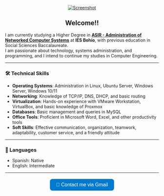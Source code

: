 <div align="center">
  <a href="https://postimg.cc/Lq1f2tQH" target="_blank" rel="noopener noreferrer">
    <img src="https://i.postimg.cc/HLSt03Q7/Captura-de-pantalla-2025-06-04-005148.png" alt="Screenshot" style="max-width: 100%; height: auto;">
  </a>
</div>

<h2 align="center">Welcome!!</h2>

<p>
I am currently studying a Higher Degree in  
<a href="https://llegarasalto.com/guiafp/ciclos/IFC-321.html" target="_blank" rel="noopener noreferrer"><strong>ASIR - Administration of Networked Computer Systems</strong></a>  
at <strong>IES Bohío</strong>, with previous education in Social Sciences Baccalaureate.<br>
I am passionate about technology, systems administration, and programming, and I intend to continue my studies in Computer Engineering.
</p>

<hr>

<h3>🛠️ Technical Skills</h3>
<ul>
  <li><strong>Operating Systems</strong>: Administration in Linux, Ubuntu Server, Windows Server, Windows 10/11</li>
  <li><strong>Networking</strong>: Knowledge of TCP/IP, DNS, DHCP, and basic routing</li>
  <li><strong>Virtualization</strong>: Hands-on experience with VMware Workstation, VirtualBox, and basic knowledge of Proxmox</li>
  <li><strong>Databases</strong>: Basic management and queries in MySQL</li>
  <li><strong>Office Tools</strong>: Proficient in Microsoft Word, Excel, and other productivity tools</li>
  <li><strong>Soft Skills</strong>: Effective communication, organization, teamwork, adaptability, customer service, and a friendly attitude</li>
</ul>

<hr>

<h3>💬 Languages</h3>
<ul>
  <li>Spanish: Native</li>
  <li>English: Intermediate</li>
</ul>

<hr>

<div align="center" style="margin: 20px 0;">
  <a href="https://mail.google.com/mail/?view=cm&fs=1&to=migueelmolinamartinez@gmail.com" target="_blank" style="text-decoration: none;">
    <button style="padding: 10px 20px; font-size: 16px; background-color: #007ACC; color: white; border: none; border-radius: 8px; cursor: pointer; transition: 0.3s;">
      📩 Contact me via Gmail
    </button>
  </a>
</div>

<div align="center" style="font-size: 0;">
  <a href="https://www.linkedin.com/in/tu-perfil" target="_blank" style="margin: 0 15px; font-size: 24px; color: #0077B5;">
    <i class="fab fa-linkedin"></i>
  </a>
  <a href="https://github.com/tu-usuario" target="_blank" style="margin: 0 15px; font-size: 24px; color: #333;">
    <i class="fab fa-github"></i>
  </a>
</div>
